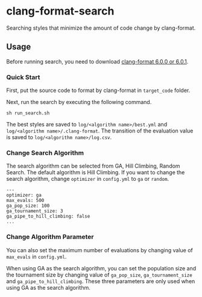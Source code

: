 # clang-format-search

Searching styles that minimize the amount of code change by clang-format.

## Usage

Before running search, you need to download [clang-format 6.0.0 or 6.0.1](http://releases.llvm.org/download.html).

### Quick Start

First, put the source code to format by clang-format in `target_code` folder.

Next, run the search by executing the following command.

```
sh run_search.sh
```

The best styles are saved to `log/<algorithm name>/best.yml` and `log/<algorithm name>/.clang-format`.
The transition of the evaluation value is saved to `log/<algorithm name>/log.csv`.

### Change Search Algorithm

The search algorithm can be selected from GA, Hill Climbing, Random Search.
The default algorithm is Hill Climbing.
If you want to change the search algorithm, change `optimizer` in `config.yml` to `ga` or `random`.

```
---
optimizer: ga
max_evals: 500
ga_pop_size: 100
ga_tournament_size: 3
ga_pipe_to_hill_climbing: false
...
```

### Change Algorithm Parameter
You can also set the maximum number of evaluations by changing value of `max_evals` in `config.yml`.

When using GA as the search algorithm, you can set the population size and the tournament size by changing value of `ga_pop_size`, `ga_tournament_size` and `ga_pipe_to_hill_climbing`.
These three parameters are only used when using GA as the search algorithm.

